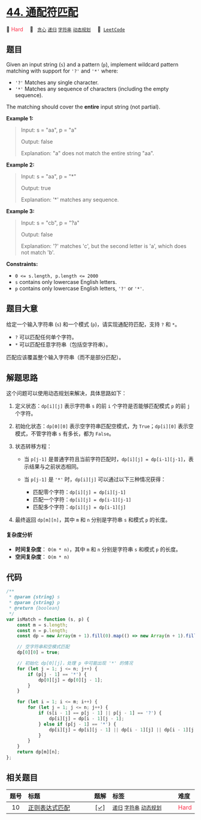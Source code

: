 # [44. 通配符匹配](https://leetcode.com/problems/wildcard-matching)

🔴 <font color=#ff334b>Hard</font>&emsp; 🔖&ensp; [`贪心`](/leetcode/outline/tag/greedy.md) [`递归`](/leetcode/outline/tag/recursion.md) [`字符串`](/leetcode/outline/tag/string.md) [`动态规划`](/leetcode/outline/tag/dynamic-programming.md)&emsp; 🔗&ensp;[`LeetCode`](https://leetcode.com/problems/wildcard-matching)

## 题目

Given an input string (`s`) and a pattern (`p`), implement wildcard pattern
matching with support for `'?'` and `'*'` where:

- `'?'` Matches any single character.
- `'*'` Matches any sequence of characters (including the empty sequence).

The matching should cover the **entire** input string (not partial).

**Example 1:**

> Input: s = "aa", p = "a"
>
> Output: false
>
> Explanation: "a" does not match the entire string "aa".

**Example 2:**

> Input: s = "aa", p = "\*"
>
> Output: true
>
> Explanation: '\*' matches any sequence.

**Example 3:**

> Input: s = "cb", p = "?a"
>
> Output: false
>
> Explanation: '?' matches 'c', but the second letter is 'a', which does not match 'b'.

**Constraints:**

- `0 <= s.length, p.length <= 2000`
- `s` contains only lowercase English letters.
- `p` contains only lowercase English letters, `'?'` or `'*'`.

## 题目大意

给定一个输入字符串 (`s`) 和一个模式 (`p`)，请实现通配符匹配，支持 `?` 和 `*`。

- `?` 可以匹配任何单个字符。
- `*` 可以匹配任意字符串（包括空字符串）。

匹配应该覆盖整个输入字符串（而不是部分匹配）。

## 解题思路

这个问题可以使用动态规划来解决，具体思路如下：

1. 定义状态：`dp[i][j]` 表示字符串 `s` 的前 `i` 个字符是否能够匹配模式 `p` 的前 `j` 个字符。

2. 初始化状态：`dp[0][0]` 表示空字符串匹配空模式，为 `True`；`dp[i][0]` 表示空模式，不管字符串 `s` 有多长，都为 `False`。

3. 状态转移方程：

   - 当 `p[j-1]` 是普通字符且当前字符匹配时，`dp[i][j] = dp[i-1][j-1]`，表示结果与之前状态相同。

   - 当 `p[j-1]` 是 `'*'` 时，`dp[i][j]` 可以通过以下三种情况获得：

     - 匹配零个字符：`dp[i][j] = dp[i][j-1]`
     - 匹配一个字符：`dp[i][j] = dp[i-1][j-1]`
     - 匹配多个字符：`dp[i][j] = dp[i-1][j]`

4. 最终返回 `dp[m][n]`，其中 `m` 和 `n` 分别是字符串 `s` 和模式 `p` 的长度。

#### 复杂度分析

- **时间复杂度**： `O(m * n)`，其中 `m` 和 `n` 分别是字符串 `s` 和模式 `p` 的长度。
- **空间复杂度**： `O(m * n)`

## 代码

```javascript
/**
 * @param {string} s
 * @param {string} p
 * @return {boolean}
 */
var isMatch = function (s, p) {
	const m = s.length;
	const n = p.length;
	const dp = new Array(m + 1).fill(0).map(() => new Array(n + 1).fill(false));

	// 空字符串和空模式匹配
	dp[0][0] = true;

	// 初始化 dp[0][j]，处理 p 中可能出现 '*' 的情况
	for (let j = 1; j <= n; j++) {
		if (p[j - 1] == '*') {
			dp[0][j] = dp[0][j - 1];
		}
	}

	for (let i = 1; i <= m; i++) {
		for (let j = 1; j <= n; j++) {
			if (s[i - 1] == p[j - 1] || p[j - 1] == '?') {
				dp[i][j] = dp[i - 1][j - 1];
			} else if (p[j - 1] == '*') {
				dp[i][j] = dp[i][j - 1] || dp[i - 1][j] || dp[i - 1][j - 1];
			}
		}
	}
	return dp[m][n];
};
```

## 相关题目

<!-- prettier-ignore -->
| 题号 | 标题 | 题解 | 标签 | 难度 |
| :------: | :------ | :------: | :------ | :------ |
| 10 | [正则表达式匹配](https://leetcode.com/problems/regular-expression-matching) | [[✓]](https://2xiao.github.io/leetcode-js/leetcode/problem/0010) |  [`递归`](/leetcode/outline/tag/recursion.md) [`字符串`](/leetcode/outline/tag/string.md) [`动态规划`](/leetcode/outline/tag/dynamic-programming.md) | <font color=#ff334b>Hard</font> |

<style>
.blue {
    background-color: #096dd9;
    padding: 0.25rem 0.5rem;
    margin: 0;
    font-size: 0.85em;
    border-radius: 3px;
    color: white;
    font-weight: 500;
}
table th:first-of-type { width: 10%; }
table th:nth-of-type(2) { width: 35%; }
table th:nth-of-type(3) { width: 10%; }
table th:nth-of-type(4) { width: 35%; }
table th:nth-of-type(5) { width: 10%; }
</style>
